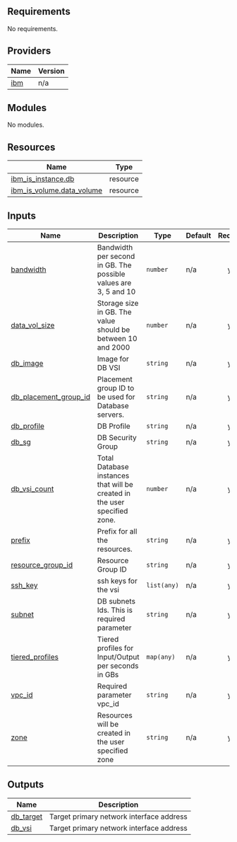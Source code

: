 ## Requirements

No requirements.

## Providers

| Name | Version |
|------|---------|
| <a name="provider_ibm"></a> [ibm](#provider\_ibm) | n/a |

## Modules

No modules.

## Resources

| Name | Type |
|------|------|
| [ibm_is_instance.db](https://registry.terraform.io/providers/IBM-Cloud/ibm/latest/docs/resources/is_instance) | resource |
| [ibm_is_volume.data_volume](https://registry.terraform.io/providers/IBM-Cloud/ibm/latest/docs/resources/is_volume) | resource |

## Inputs

| Name | Description | Type | Default | Required |
|------|-------------|------|---------|:--------:|
| <a name="input_bandwidth"></a> [bandwidth](#input\_bandwidth) | Bandwidth per second in GB. The possible values are 3, 5 and 10 | `number` | n/a | yes |
| <a name="input_data_vol_size"></a> [data\_vol\_size](#input\_data\_vol\_size) | Storage size in GB. The value should be between 10 and 2000 | `number` | n/a | yes |
| <a name="input_db_image"></a> [db\_image](#input\_db\_image) | Image for DB VSI | `string` | n/a | yes |
| <a name="input_db_placement_group_id"></a> [db\_placement\_group\_id](#input\_db\_placement\_group\_id) | Placement group ID to be used for Database servers. | `string` | n/a | yes |
| <a name="input_db_profile"></a> [db\_profile](#input\_db\_profile) | DB Profile | `string` | n/a | yes |
| <a name="input_db_sg"></a> [db\_sg](#input\_db\_sg) | DB Security Group | `string` | n/a | yes |
| <a name="input_db_vsi_count"></a> [db\_vsi\_count](#input\_db\_vsi\_count) | Total Database instances that will be created in the user specified zone. | `number` | n/a | yes |
| <a name="input_prefix"></a> [prefix](#input\_prefix) | Prefix for all the resources. | `string` | n/a | yes |
| <a name="input_resource_group_id"></a> [resource\_group\_id](#input\_resource\_group\_id) | Resource Group ID | `string` | n/a | yes |
| <a name="input_ssh_key"></a> [ssh\_key](#input\_ssh\_key) | ssh keys for the vsi | `list(any)` | n/a | yes |
| <a name="input_subnet"></a> [subnet](#input\_subnet) | DB subnets Ids. This is required parameter | `string` | n/a | yes |
| <a name="input_tiered_profiles"></a> [tiered\_profiles](#input\_tiered\_profiles) | Tiered profiles for Input/Output per seconds in GBs | `map(any)` | n/a | yes |
| <a name="input_vpc_id"></a> [vpc\_id](#input\_vpc\_id) | Required parameter vpc\_id | `string` | n/a | yes |
| <a name="input_zone"></a> [zone](#input\_zone) | Resources will be created in the user specified zone | `string` | n/a | yes |

## Outputs

| Name | Description |
|------|-------------|
| <a name="output_db_target"></a> [db\_target](#output\_db\_target) | Target primary network interface address |
| <a name="output_db_vsi"></a> [db\_vsi](#output\_db\_vsi) | Target primary network interface address |
